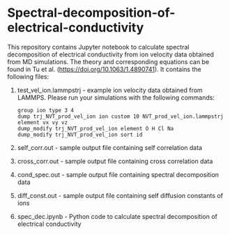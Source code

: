 # Spectral-decomposition-of-electrical-conductivity

This repository contains Jupyter notebook to calculate spectral decomposition of electrical conductivity from ion velocity data obtained from MD simulations. The theory and corresponding equations can be found in Tu et al. (https://doi.org/10.1063/1.4890741). It contains the following files:

1. test_vel_ion.lammpstrj - example ion velocity data obtained from LAMMPS. Please run your simulations with the following commands:
   ```
   group ion type 3 4
   dump trj_NVT_prod_vel_ion ion custom 10 NVT_prod_vel_ion.lammpstrj element vx vy vz
   dump_modify trj_NVT_prod_vel_ion element O H Cl Na
   dump_modify trj_NVT_prod_vel_ion sort id
   ```

2. self_corr.out - sample output file containing self correlation data
3. cross_corr.out - sample output file containing cross correlation data
4. cond_spec.out - sample output file containing spectral decomposition data
5. diff_const.out - sample output file containing self diffusion constants of ions
6. spec_dec.ipynb - Python code to calculate spectral decomposition of electrical conductivity



